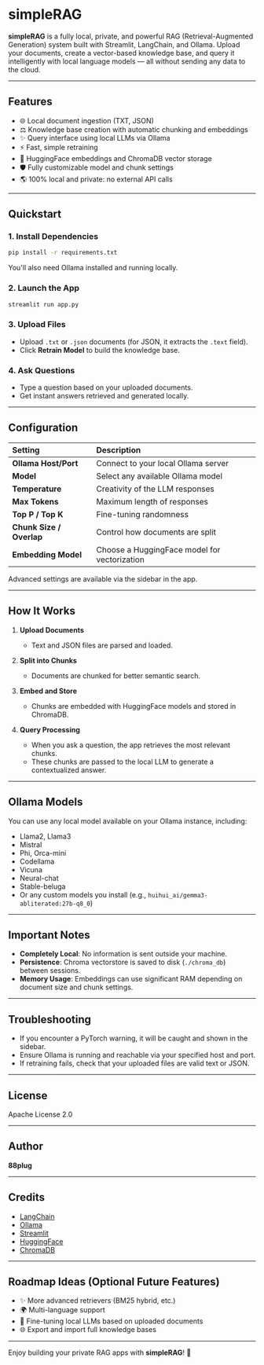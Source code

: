 # simpleRAG

**simpleRAG** is a fully local, private, and powerful RAG (Retrieval-Augmented Generation) system built with Streamlit, LangChain, and Ollama. Upload your documents, create a vector-based knowledge base, and query it intelligently with local language models — all without sending any data to the cloud.

---

## Features

- 🌐 Local document ingestion (TXT, JSON)
- ⚖️ Knowledge base creation with automatic chunking and embeddings
- ✨ Query interface using local LLMs via Ollama
- ⚡ Fast, simple retraining
- 🧰 HuggingFace embeddings and ChromaDB vector storage
- 🛡️ Fully customizable model and chunk settings
- 🌎 100% local and private: no external API calls

---

## Quickstart

### 1. Install Dependencies
```bash
pip install -r requirements.txt
```

You'll also need Ollama installed and running locally.

### 2. Launch the App
```bash
streamlit run app.py
```

### 3. Upload Files
- Upload `.txt` or `.json` documents (for JSON, it extracts the `.text` field).
- Click **Retrain Model** to build the knowledge base.

### 4. Ask Questions
- Type a question based on your uploaded documents.
- Get instant answers retrieved and generated locally.

---

## Configuration

| Setting | Description |
|:-------|:------------|
| **Ollama Host/Port** | Connect to your local Ollama server |
| **Model** | Select any available Ollama model |
| **Temperature** | Creativity of the LLM responses |
| **Max Tokens** | Maximum length of responses |
| **Top P / Top K** | Fine-tuning randomness |
| **Chunk Size / Overlap** | Control how documents are split |
| **Embedding Model** | Choose a HuggingFace model for vectorization |

Advanced settings are available via the sidebar in the app.

---

## How It Works

1. **Upload Documents**
   - Text and JSON files are parsed and loaded.

2. **Split into Chunks**
   - Documents are chunked for better semantic search.

3. **Embed and Store**
   - Chunks are embedded with HuggingFace models and stored in ChromaDB.

4. **Query Processing**
   - When you ask a question, the app retrieves the most relevant chunks.
   - These chunks are passed to the local LLM to generate a contextualized answer.

---

## Ollama Models

You can use any local model available on your Ollama instance, including:

- Llama2, Llama3
- Mistral
- Phi, Orca-mini
- Codellama
- Vicuna
- Neural-chat
- Stable-beluga
- Or any custom models you install (e.g., `huihui_ai/gemma3-abliterated:27b-q8_0`)

---

## Important Notes

- **Completely Local**: No information is sent outside your machine.
- **Persistence**: Chroma vectorstore is saved to disk (`./chroma_db`) between sessions.
- **Memory Usage**: Embeddings can use significant RAM depending on document size and chunk settings.

---

## Troubleshooting

- If you encounter a PyTorch warning, it will be caught and shown in the sidebar.
- Ensure Ollama is running and reachable via your specified host and port.
- If retraining fails, check that your uploaded files are valid text or JSON.

---

## License

Apache License 2.0

---

## Author

**88plug**

---

## Credits

- [LangChain](https://github.com/langchain-ai/langchain)
- [Ollama](https://ollama.ai/)
- [Streamlit](https://streamlit.io/)
- [HuggingFace](https://huggingface.co/)
- [ChromaDB](https://docs.trychroma.com/)

---

## Roadmap Ideas (Optional Future Features)

- ✨ More advanced retrievers (BM25 hybrid, etc.)
- 🌍 Multi-language support
- 🎈 Fine-tuning local LLMs based on uploaded documents
- 🌐 Export and import full knowledge bases

---

Enjoy building your private RAG apps with **simpleRAG**! 🌱
